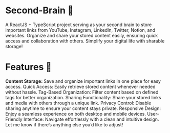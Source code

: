 # Second-Brain 🧠
A ReactJS + TypeScript project serving as your second brain to store important links from YouTube, Instagram, LinkedIn, Twitter, Notion, and websites. Organize and share your stored content easily, ensuring quick access and collaboration with others. Simplify your digital life with sharable storage!

# Features 🚀
<b>Content Storage: </b>Save and organize important links in one place for easy access.
Quick Access: Easily retrieve stored content whenever needed without hassle.
Tag-Based Organization: Filter content based on defined tags for better organization.
Sharing Functionality: Share your stored links and media with others through a unique link.
Privacy Control: Disable sharing anytime to ensure your content stays private.
Responsive Design: Enjoy a seamless experience on both desktop and mobile devices.
User-Friendly Interface: Navigate effortlessly with a clean and intuitive design.
Let me know if there’s anything else you’d like to adjust!
